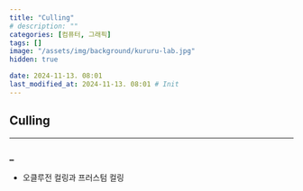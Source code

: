 ```yaml
---
title: "Culling"
# description: ""
categories: [컴퓨터, 그래픽]
tags: []
image: "/assets/img/background/kururu-lab.jpg"
hidden: true

date: 2024-11-13. 08:01
last_modified_at: 2024-11-13. 08:01 # Init
---
```


## Culling

---

### _

- 오클루전 컬링과 프러스텀 컬링
